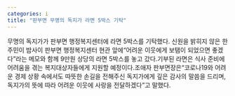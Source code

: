 ```yaml
---
categories: i
title: "판부면 무명의 독지가 라면 5박스 기탁"
---
```

무명의 독지가가 판부면 행정복지센터에 라면 5박스를 기탁했다. 신원을 밝히지 않은 한 주민이 밤사이 판부면 행정복지센터 현관 앞에“어려운 이웃에게 보탬이 되었으면 좋겠다”라는 메모와 함께 9만원 상당의 라면 5박스를 놓고 갔다.기부된 라면은 식사 준비에 어려움을 겪는 복지대상자들에게 지원할 예정이다.조애자 판부면장은“코로나19와 어려운 경제 상황 속에서도 따뜻한 손길을 전해주신 독지가에게 깊은 감사의 말씀을 드리며, 독지가의 뜻에 따라 어려운 이웃에 사랑을 전달하겠다”고 말했다.